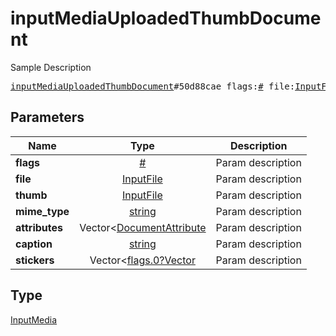 # inputMediaUploadedThumbDocument

Sample Description

<pre>
<a href="../constructor/inputMediaUploadedThumbDocument.md">inputMediaUploadedThumbDocument</a>#50d88cae flags:<a href="../type/#.md">#</a> file:<a href="../type/InputFile.md">InputFile</a> thumb:<a href="../type/InputFile.md">InputFile</a> mime_type:<a href="../type/string.md">string</a> attributes:Vector&lt;<a href="../type/DocumentAttribute.md">DocumentAttribute</a>&gt; caption:<a href="../type/string.md">string</a> stickers:Vector&lt;<a href="../type/flags.0?Vector.md">flags.0?Vector</a>&gt; = <a href="../type/InputMedia.md">InputMedia</a>;
</pre>

## Parameters

| Name | Type | Description |
|------|:----:|-------------|
| **flags** | [#](../type/#.md) | Param description |
| **file** | [InputFile](../type/InputFile.md) | Param description |
| **thumb** | [InputFile](../type/InputFile.md) | Param description |
| **mime_type** | [string](../type/string.md) | Param description |
| **attributes** | Vector<[DocumentAttribute](../type/DocumentAttribute.md) | Param description |
| **caption** | [string](../type/string.md) | Param description |
| **stickers** | Vector<[flags.0?Vector](../type/flags.0?Vector.md) | Param description |

## Type

[InputMedia](../type/InputMedia.md)
